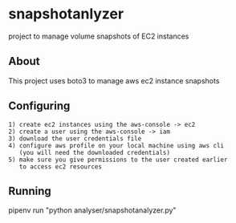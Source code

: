 # snapshotanlyzer
project to manage volume snapshots of EC2 instances 

## About

This project uses boto3 to manage aws ec2 instance snapshots

## Configuring

```
1) create ec2 instances using the aws-console -> ec2
2) create a user using the aws-console -> iam
3) download the user credentials file
4) configure aws profile on your local machine using aws cli
   (you will need the downloaded credentials)
5) make sure you give permissions to the user created earlier
   to access ec2 resources
```

## Running
pipenv run "python analyser/snapshotanalyzer.py"
